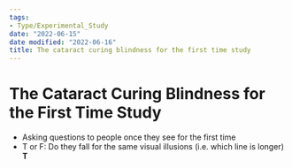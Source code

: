 ```yaml
---
tags:
- Type/Experimental_Study
date: "2022-06-15"
date modified: "2022-06-16"
title: The cataract curing blindness for the first time study
---
```


# The Cataract Curing Blindness for the First Time Study
- Asking questions to people once they see for the first time
- T or F: Do they fall for the same visual illusions (i.e. which line is longer) **T**
